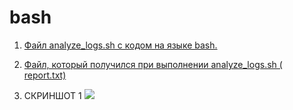 # bash
1. [Файл analyze_logs.sh с кодом на языке bash.](https://github.com/elena210910/bash/blob/main/analyze_logs.sh)
   
2.  [Файл, который получился при выполнении analyze_logs.sh ( report.txt)](https://github.com/elena210910/bash/blob/main/report.txt)

3.  CКРИНШОТ 1
   ![](https://github.com/elena210910/bash)


